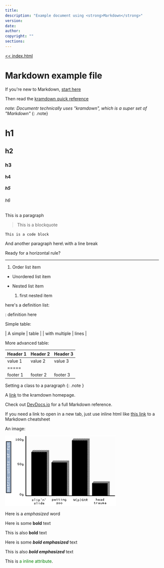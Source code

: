 ```yaml
---
title: 
description: "Example document using <strong>Markdown</strong>"
version: 
date: 
author: 
copyright: ""
sections:
---
```


[<< index.html](/index.html)

# Markdown example file

If you're new to Markdown, [start here](http://www.markdowntutorial.com/)

Then read the [kramdown quick reference](http://kramdown.gettalong.org/quickref.html)

_note: Documentr technically uses "kramdown", which is a super set of "Markdown"_
{: .note}

# h1

## h2

### h3

#### h4

##### h5

###### h6

This is a paragraph

> This is a blockquote

    This is a code block

And another paragraph here\\
with a line break

Ready for a horizontal rule?

***

1. Order list item

* Unordered list item

* Nested list item
  1. first nested item

here's a definition list:

: definition here

Simple table:

| A simple | table |
| with multiple | lines |

More advanced table:

| Header 1 | Header 2 | Header 3 |
|:---------|:---------|:---------|
| value 1 | value 2 | value 3 |
|=====
| footer 1 | footer 2 | footer 3 |

Setting a class to a paragraph
{: .note }

A [link](http://kramdown.gettalong.org)
to the kramdown homepage.

Check out [DevDocs.io](http://devdocs.io/markdown/) for a full Markdown reference.

If you need a link to open in a new tab, just use inline html like <a href="https://github.com/adam-p/markdown-here/wiki/Markdown-Cheatsheet" target="_blank">this link</a> to a Markdown cheatsheet

An image:

![Alt text](images/graph-1.gif)

Here is a *emphasized* word

Here is some __bold__ text

This is also **bold** text

Here is some __*bold emphasized*__ text

This is also ***bold emphasized*** text

This is <span style="color: green">a inline attribute</span>.